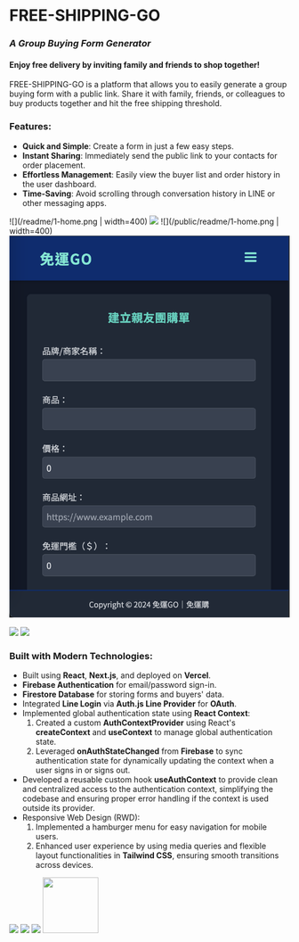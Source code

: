 # **FREE-SHIPPING-GO**

### _A Group Buying Form Generator_

#### Enjoy free delivery by inviting family and friends to shop together!

FREE-SHIPPING-GO is a platform that allows you to easily generate a group buying form with a public link. Share it with family, friends, or colleagues to buy products together and hit the free shipping threshold.

### **Features:**

-   **Quick and Simple**: Create a form in just a few easy steps.
-   **Instant Sharing**: Immediately send the public link to your contacts for order placement.
-   **Effortless Management**: Easily view the buyer list and order history in the user dashboard.
-   **Time-Saving**: Avoid scrolling through conversation history in LINE or other messaging apps.

![](/readme/1-home.png | width=400)
![](/readme/2-form.png)
![](/public/readme/1-home.png | width=400)
![](/public/readme/2-form.png)

<img src="/readme/1-home.png" width="400">
<img src="/readme/2-form.png" width="400">

### **Built with Modern Technologies:**

-   Built using **React**, **Next.js**, and deployed on **Vercel**.
-   **Firebase Authentication** for email/password sign-in.
-   **Firestore Database** for storing forms and buyers' data.
-   Integrated **Line Login** via **Auth.js Line Provider** for **OAuth**.
-   Implemented global authentication state using
    **React Context**:
    1. Created a custom **AuthContextProvider** using React's **createContext** and **useContext** to manage global authentication state.
    2. Leveraged **onAuthStateChanged** from **Firebase** to sync authentication state for dynamically updating the context when a user signs in or signs out.
-   Developed a reusable custom hook **useAuthContext** to provide clean and centralized access to the authentication context, simplifying the codebase and ensuring proper error handling if the context is used outside its provider.
-   Responsive Web Design (RWD):
    1. Implemented a hamburger menu for easy navigation for mobile users.
    2. Enhanced user experience by using media queries and flexible layout functionalities in **Tailwind CSS**, ensuring smooth transitions across devices.

<img src="/readme/3-login.png" width="400">

<img src="/readme/4-home-mobile-ham.png" width="300">
<img src="/readme/5-home-mobile-menu.png" width="300">
<img src="https://your-image-url.type" width="100" height="100">

